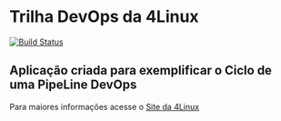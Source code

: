 # Trilha DevOps da 4Linux

<!-- Altere a Flag abaixo com sua URL do Travis -->
[![Build Status](https://travis-ci.org/bggo/DevOpsLab-HelloWorld.svg?branch=master)](https://travis-ci.org/bggo/DevOpsLab-HelloWorld)

## Aplicação criada para exemplificar o Ciclo de uma PipeLine DevOps


Para maiores informações acesse o [Site da 4Linux](https://www.4linux.com.br/cursos/devops)
